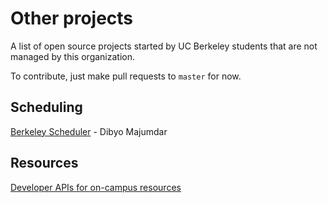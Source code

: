 # Other projects

A list of open source projects started by UC Berkeley students that are not managed by this organization.

To contribute, just make pull requests to ```master``` for now.

## Scheduling
[Berkeley Scheduler](mDibyo.github.com/berkeley-scheduler) - Dibyo Majumdar 


## Resources

[Developer APIs for on-campus resources](https://api-central.berkeley.edu/)
